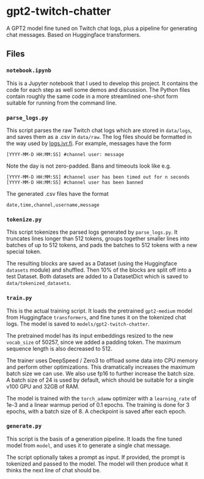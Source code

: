 # gpt2-twitch-chatter

A GPT2 model fine tuned on Twitch chat logs, plus a pipeline for generating chat messages. Based on Huggingface transformers.

## Files

### `notebook.ipynb`

This is a Jupyter notebook that I used to develop this project. It contains the code for each step as well some demos and discussion. The Python files contain roughly the same code in a more streamlined one-shot form suitable for running from the command line.

### `parse_logs.py`

This script parses the raw Twitch chat logs which are stored in `data/logs`, and saves them as a .csv in `data/raw`. The log files should be formatted in the way used by [logs.ivr.fi](https://logs.ivr.fi/). For example, messages have the form

    [YYYY-MM-D HH:MM:SS] #channel user: message

Note the day is not zero-padded. Bans and timeouts look like e.g.

    [YYYY-MM-D HH:MM:SS] #channel user has been timed out for n seconds
    [YYYY-MM-D HH:MM:SS] #channel user has been banned

The generated .csv files have the format

    date,time,channel,username,message

### `tokenize.py`

This script tokenizes the parsed logs generated by `parse_logs.py`. It truncates lines longer than 512 tokens, groups together smaller lines into batches of up to 512 tokens, and pads the batches to 512 tokens with a new special token.

The resulting blocks are saved as a Dataset (using the Huggingface `datasets` module) and shuffled. Then 10% of the blocks are split off into a test Dataset. Both datasets are added to a DatasetDict which is saved to `data/tokenized_datasets`.

### `train.py`

This is the actual training script. It loads the pretrained `gpt2-medium` model from Huggingface `transformers`, and fine tunes it on the tokenized chat logs. The model is saved to `models/gpt2-twitch-chatter`.

The pretrained model has its input embeddings resized to the new `vocab_size` of 50257, since we added a padding token. The maximum sequence length is also decreased to 512.

The trainer uses DeepSpeed / Zero3 to offload some data into CPU memory and perform other optimizations. This dramatically increases the maximum batch size we can use. We also use fp16 to further increase the batch size. A batch size of 24 is used by default, which should be suitable for a single v100 GPU and 32GB of RAM.

The model is trained with the `torch_adamw` optimizer with a `learning_rate` of 1e-3 and a linear warmup period of 0.1 epochs. The training is done for 3 epochs, with a batch size of 8. A checkpoint is saved after each epoch.

### `generate.py`

This script is the basis of a generation pipeline. It loads the fine tuned model from `model`, and uses it to generate a single chat message.

The script optionally takes a prompt as input. If provided, the prompt is tokenized and passed to the model. The model will then produce what it thinks the next line of chat should be.
